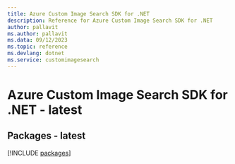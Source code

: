 ```yaml
---
title: Azure Custom Image Search SDK for .NET
description: Reference for Azure Custom Image Search SDK for .NET
author: pallavit
ms.author: pallavit
ms.data: 09/12/2023
ms.topic: reference
ms.devlang: dotnet
ms.service: customimagesearch
---
```

# Azure Custom Image Search SDK for .NET - latest
## Packages - latest
[!INCLUDE [packages](custom-image-search-index.md)]